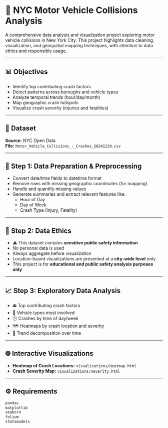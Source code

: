 # 🚗 NYC Motor Vehicle Collisions Analysis

A comprehensive data analysis and visualization project exploring motor vehicle collisions in New York City. This project highlights data cleaning, visualization, and geospatial mapping techniques, with attention to data ethics and responsible usage.

---

## 📊 Objectives

- Identify top contributing crash factors
- Detect patterns across boroughs and vehicle types
- Analyze temporal trends (hour/day/month)
- Map geographic crash hotspots
- Visualize crash severity (injuries and fatalities)

---

## 📁 Dataset

**Source:** NYC Open Data  
**File:** `Motor_Vehicle_Collisions_-_Crashes_20241229.csv`

---

## 🧹 Step 1: Data Preparation & Preprocessing

- Convert date/time fields to datetime format
- Remove rows with missing geographic coordinates (for mapping)
- Handle and quantify missing values
- Generate summaries and extract relevant features like:
  - Hour of Day
  - Day of Week
  - Crash Type (Injury, Fatality)

---

## 🔐 Step 2: Data Ethics

- ⚠️ This dataset contains **sensitive public safety information**
- No personal data is used
- Always aggregate before visualization
- Location-based visualizations are presented at a **city-wide level** only
- This project is for **educational and public safety analysis purposes only**

---

## 📈 Step 3: Exploratory Data Analysis

- 🚘 Top contributing crash factors
- 🚐 Vehicle types most involved
- 🕓 Crashes by time of day/week
- 🗺️ Heatmaps by crash location and severity
- 📅 Trend decomposition over time

---

## 🌐 Interactive Visualizations

- **Heatmap of Crash Locations:** `visualizations/Heatmap.html`
- **Crash Severity Map:** `visualizations/severity.html`

---

## ⚙️ Requirements

```bash
pandas
matplotlib
seaborn
folium
statsmodels
